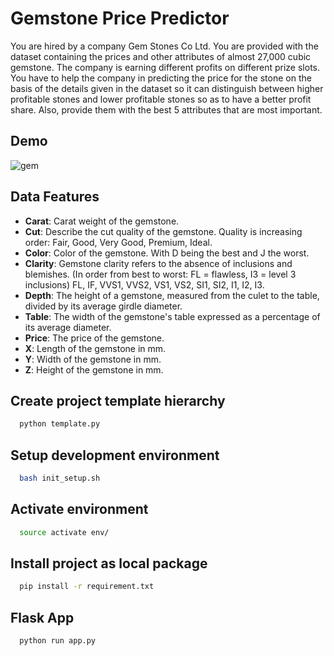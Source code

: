 # Gemstone Price Predictor

You are hired by a company Gem Stones Co Ltd. You are provided with the dataset containing the prices and other attributes of almost 27,000 cubic gemstone. The company is earning different profits on different prize slots. You have to help the company in predicting the price for the stone on the basis of the details given in the dataset so it can distinguish between higher profitable stones and lower profitable stones so as to have a better profit share. Also, provide them with the best 5 attributes that are most important.

## Demo

![gem](https://github.com/thanseefpp/Gemstone-Price-Prediction/assets/62167887/8bdb312a-4da0-4f26-99af-c156c4544060)



## Data Features
- **Carat**: Carat weight of the gemstone.
- **Cut**: Describe the cut quality of the gemstone. Quality is increasing order: Fair, Good, Very Good, Premium, Ideal.
- **Color**: Color of the gemstone. With D being the best and J the worst.
- **Clarity**: Gemstone clarity refers to the absence of inclusions and blemishes. (In order from best to worst: FL = flawless, I3 = level 3 inclusions) FL, IF, VVS1, VVS2, VS1, VS2, SI1, SI2, I1, I2, I3.
- **Depth**: The height of a gemstone, measured from the culet to the table, divided by its average girdle diameter.
- **Table**: The width of the gemstone's table expressed as a percentage of its average diameter.
- **Price**: The price of the gemstone.
- **X**: Length of the gemstone in mm.
- **Y**: Width of the gemstone in mm.
- **Z**: Height of the gemstone in mm.

## Create project template hierarchy



```bash
  python template.py
```


## Setup development environment
```bash
  bash init_setup.sh
```
## Activate environment
```bash
  source activate env/
```


## Install project as local package
```bash
  pip install -r requirement.txt
```
## Flask App
```bash
  python run app.py
```

